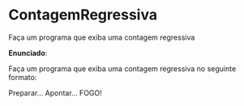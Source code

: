# ContagemRegressiva
Faça um programa que exiba uma contagem regressiva

**Enunciado**:

Faça um programa que exiba uma contagem regressiva no seguinte formato:

Preparar...
Apontar...
FOGO!